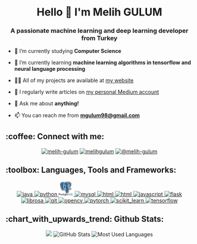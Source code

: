 <h1 align="center">Hello 🤙 I'm Melih GULUM</h1>
<h3 align="center">A passionate machine learning and deep learning developer from Turkey</h3>

- 🔭 I’m currently studying **Computer Science**

- 🌱 I’m currently learning **machine learning algorithms in tensorflow and neural language processing**

- 👨‍💻 All of my projects are available at [my website](https://melihgulum.github.io/MelihGLM/)

- 📝 I regularly write articles on [my personal Medium account](https://medium.com/@mgulum98)

- 💬 Ask me about **anything!**

- 📫 You can reach me from **mgulum98@gmail.com**

<h2> :coffee: Connect with me:</h2>
<p align="center">
<a href="https://www.linkedin.com/in/melih-gulum-62b0b9200/" target="blank"><img align="center" src="https://raw.githubusercontent.com/rahuldkjain/github-profile-readme-generator/master/src/images/icons/Social/linked-in-alt.svg" alt="melih-gulum" height="30" width="40" /></a>
<a href="https://www.instagram.com/melih.gulum/" target="blank"><img align="center" src="https://raw.githubusercontent.com/rahuldkjain/github-profile-readme-generator/master/src/images/icons/Social/instagram.svg" alt="melihgulum" height="30" width="40" /></a>
<a href="https://medium.com/@mgulum98" target="blank"><img align="center" src="https://raw.githubusercontent.com/rahuldkjain/github-profile-readme-generator/master/src/images/icons/Social/medium.svg" alt="@melih-gulum" height="30" width="40" /></a>
</p>

<h2 align="left"> :toolbox: Languages, Tools and Frameworks:</h2>
<p align="center"> 
<a href="https://www.java.com/en/" target="_blank"> <img src="https://www.vectorlogo.zone/logos/java/java-icon.svg" alt="java" width="40" height="40"/> </a>
<a href="https://www.python.org/" target="_blank"> <img src="https://www.vectorlogo.zone/logos/python/python-icon.svg" alt="python" width="40" height="40"/> </a>
<a href="https://www.postgresql.org" target="_blank"> <img src="https://raw.githubusercontent.com/devicons/devicon/master/icons/postgresql/postgresql-original-wordmark.svg" alt="postgresql" width="40" height="40"/> </a> 
<a href="https://www.mysql.com" target="_blank"> <img src="https://www.vectorlogo.zone/logos/mysql/mysql-official.svg" alt="mysql" width="40" height="40"/> </a>   
<a href="https://html.com" target="_blank"> <img src="https://www.vectorlogo.zone/logos/w3_html5/w3_html5-icon.svg" alt="html" width="40" height="40"/> </a>
<a href="https://www.w3.org/Style/CSS/Overview.en.html" target="_blank"> <img src="https://www.vectorlogo.zone/logos/w3_css/w3_css-official.svg" alt="html" width="40" height="40"/> </a>
<a href="https://www.javascript.com/" target="_blank"> <img src="https://www.vectorlogo.zone/logos/javascript/javascript-icon.svg" alt="javascript" width="40" height="40"/> </a>  
<a href="https://flask.palletsprojects.com/" target="_blank"> <img src="https://www.vectorlogo.zone/logos/pocoo_flask/pocoo_flask-icon.svg" alt="flask" width="40" height="40"/> </a>
<a href="https://librosa.org/doc/latest/index.html" target="_blank"> <img src="https://user-images.githubusercontent.com/81585804/167391577-acafed45-3c9f-49af-b098-ca360b88960f.svg" alt="librosa" width="40" height="40"/> </a>
<a href="https://git-scm.com/" target="_blank"> <img src="https://www.vectorlogo.zone/logos/git-scm/git-scm-icon.svg" alt="git" width="40" height="40"/> </a> 
<a href="https://opencv.org/" target="_blank"> <img src="https://www.vectorlogo.zone/logos/opencv/opencv-icon.svg" alt="opencv" width="40" height="40"/> </a> 
<a href="https://pytorch.org/" target="_blank"> <img src="https://www.vectorlogo.zone/logos/pytorch/pytorch-icon.svg" alt="pytorch" width="40" height="40"/> </a> 
<a href="https://scikit-learn.org/" target="_blank"> <img src="https://upload.wikimedia.org/wikipedia/commons/0/05/Scikit_learn_logo_small.svg" alt="scikit_learn" width="40" height="40"/> </a> 
<a href="https://www.tensorflow.org" target="_blank"> <img src="https://www.vectorlogo.zone/logos/tensorflow/tensorflow-icon.svg" alt="tensorflow" width="40" height="40"/> </a> 
</p>

<!---
  <p align='center'>
    <img align="left"  src="https://github-readme-stats.vercel.app/api/top-langs?username=MelihGulum&show_icons=true&title_color=fff&icon_color=79ff97&text_color=efefef&bg_color=24292e" alt="MelihGulum" />
  </p>
  <img src="https://github-readme-stats.vercel.app/api/top-langs/?username=MelihGulum&layout=compact" /> 
  <p align='center'>
    <img align="center" src="https://github-readme-stats.vercel.app/api?username=MelihGulum&show_icons=true&title_color=fff&icon_color=79ff97&text_color=efefef&bg_color=24292e" alt="MelihGulum">
  </p>
--->
<h2> :chart_with_upwards_trend: Github Stats:</h2>
<p align="center"> 
  <img src="https://komarev.com/ghpvc/?username=MelihGulum"/>
  <img  width="50%" src="https://github-readme-stats.vercel.app/api?username=MelihGulum&show_icons=true&theme=tokyonight&count_private=true" alt="GitHub Stats" >
  <img  width="42%"  src="https://github-readme-stats.vercel.app/api/top-langs/?username=MelihGulum&layout=compact&theme=tokyonight&langs_count=6" alt="Most Used Languages" >
</p>


